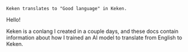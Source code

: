 `Keken translates to "Good language" in Keken.`

Hello!

Keken is a conlang I created in a couple days, and these docs contain information about how I trained an AI model to translate from English to Keken.